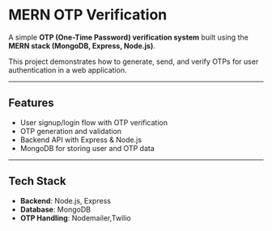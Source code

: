# MERN OTP Verification  

A simple **OTP (One-Time Password) verification system** built using the **MERN stack (MongoDB, Express, Node.js)**.  

This project demonstrates how to generate, send, and verify OTPs for user authentication in a web application.  

---

## Features  
- User signup/login flow with OTP verification  
- OTP generation and validation  
- Backend API with Express & Node.js  
- MongoDB for storing user and OTP data 

---

## Tech Stack
- **Backend**: Node.js, Express  
- **Database**: MongoDB  
- **OTP Handling**: Nodemailer,Twilio
